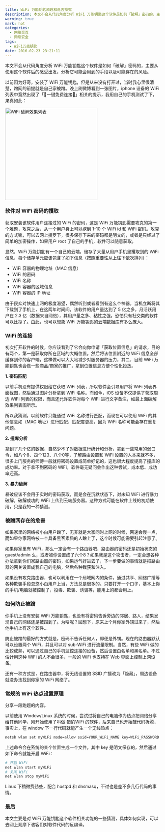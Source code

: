 ```yaml
---
title: WiFi 万能钥匙原理和危害探究
description: 本文不会从代码角度分析 WiFi 万能钥匙这个软件是如何「破解」密码的，主要从使用这个软件后的感受出发，分析它可能会用到的手段以及可能存在的风险。
warning: true
mark: hot
categories:
  - 网络交互
  - 网络安全
tags:
  - WiFi万能钥匙
date: 2016-02-23 23:21:11
---
```


本文不会从代码角度分析 WiFi 万能钥匙这个软件是如何「破解」密码的，主要从使用这个软件后的感受出发，分析它可能会用到的手段以及可能存在的风险。

<!--more-->

以前因为好奇，安装了 WiFi 万能钥匙，但是从来没有打开过，当时我心里很清楚，蹭网的前提就是自己家被蹭。晚上刷微博看到一张图片，iphone 设备的 WiFi 列表中竟然出现了「🔑一键免费连接🔑」相关的提示，我用自己的手机测试了下，果真如此：

<img src='//ww1.sinaimg.cn/mw690/6c0378f8gw1f1a96kbjacj20ku112who.jpg' alt='WiFi 破解效果列表' style="width:300px;"><!-- ![WiFi 破解效果列表](https://www.barretlee.com/blogimgs/2016/02/23/20160203_82a6609a.png) -->

### 软件对 WiFi 密码的攫取

获取安装该软件用户连接过的 WiFi 的密码，这是 WiFi 万能钥匙需要攻克的第一个难题，攻克之后，从一个用户身上可以挖到 1-10 个 WiFi id 和 WiFi 密码。攻克的方式嘛，可以去网上搜罗下，很多保存下来的密码都是明文的，或者是只经过了简单的加密操作，如果用户 root 了自己的手机，软件可以随意获取。

显然，WiFi 万能钥匙有一个自己的云端，储存了大量从用户手机里攫取到的 WiFi 信息，每个储存单元应该包含了如下信息（按照重要性从上往下依次排列）：

- WiFi 容器的物理地址（MAC 信息）
- WiFi 的密码
- WiFi 名称
- WiFi 容器的区域信息
- WiFi 容器的 IP 地址

由于民众对快速上网的极度渴望，偶然听到或者看到有这么个神器，当机立断将其下载到了手机上，在这两年时间间，该软件的用户量达到了 5 亿之多，月活跃用户在 2.3 亿（数据来自网络），其用户量之多、粘性之强，恐怕只有社交类的软件可以比拟了。由此，也可以想象 WiFi 万能钥匙的云端数据库有多么庞大。

### WiFi 的连接

初次打开软件的时候，你应该看到了它会向你申请「获取位置信息」的请求，目的有两个，第一是获取你所在区域的大概位置，然后将该位置附近的 WiFi 信息全部缓存到你的客户端，这样做可以大大地减少对服务器的压力，其二，目前 WiFi 万能钥匙也会做一些商品/商家的推广，拿到位置信息方便个性化投放。

**1. 密码匹配**

以前手机没有提供权限给它获取 WiFi 列表，所以软件会引导用户将 WiFi 列表界面截图，然后通过图片分析拿到 WiFi 名称。而如今，iOS 设备不仅提供了获取周边 WiFi 列表的权限，而且还允许软件对每个 WiFi 进行文字备注，如最上面破解效果列表图所示。

所以我猜测，以前软件只能通过 WiFi 名称进行匹配，而现在可以使用 WiFi 的其他信息如（MAC 地址）进行匹配，匹配度更高，因为 WiFi 名称可能会存在重复问题。

**2. 撞库分析**

拿到了几个亿的数据，自然少不了对数据进行统计和分析，拿到一些常用的弱口令，如八个8、四个123、八个0等，了解路由设置和 WiFi 设置的人本来就不多，很多上门服务的师傅一般就将密码设置成简单好记的，这也很大程度提高了撞库的成功率。对于拿不到密码的 WiFi，软件毫无疑问会作出这种尝试，成本低、成功率还高。

**3. 暴力破解**

暴破应该不会用于实时的密码获取，而是会在沉默状态下，对未知 WiFi 进行暴力破解，破解成功的 WiFi 上传到云端服务器。这种方式可能在软件上线的初期使用，只是我的一种猜测。


### 被蹭网存在的危害

如果家里的网络被小白用户蹭了，无非就是大家同时上网的时候，网速会慢一点，而如果你家网络被一个具备黑客素质的人蹭上了，这个时候可能需要引起注意了。

如果你家里有 WiFi，那么一定会有一个路由器吧，路由器的密码还是初始状态的 guest/admin 么，或者被你设置成了六个8？如果我是这个攻击者，一定会想各种办法拿到你们家路由器的密码，如果运气好进去了，下一步要做的事情就是把路由器的网关设置成我自己的电脑，然后各种截获和注入。

如果没有攻克路由器，也可以利用在一个局域网内的条件，通过共享、网络广播等各种欺骗手段忽悠小白用户上当，方法总是很多的。只要打开一个口子，基本上你的手机/电脑就被控制了，投毒、欺骗、诱骗等，能用上的都会用上。


### 如何防止被蹭

你手机上没有安装 WiFi 万能钥匙，也没有将密码告诉旁边的邻居、路人，结果发现自己的网络还是被蹭到了。为啥呢？回想下，原来上个月你家外甥过来了，然后他手机上有这个软件...

防止被蹭的最好的方式就是，密码不告诉任何人，即便是外甥。现在的路由器默认可以设置两个 WiFi，并且可以对 sub-WiFi 进行流量限制。当然，有些 WiFi 做的比较成熟，可以通过自己的手机监控连接的设备，然后设置白名单和黑名单。不过估计用这种 WiFi 的人不会很多，一般的 WiFi 也支持在 Web 界面上控制上网设备。

还有一种方式是，在路由器中，将无线设置的 SSID 广播改为「隐藏」，周边设备就没办法找到你家的 WiFi 网络了。

### 常规的 WiFi 热点设置原理

分享一段跑题的内容。

以前使用 Window/Linux 系统的时候，尝试过将自己的电脑作为热点把网络分享给其他同学，刚开始使用了叫做 猎豹WiFi 的软件，后来自己也开始敲代码折腾，事实上，在 window 下一行代码就能产生一个无线热点：

```bash
netsh wlan set myWiFi mode=allow ssid=YOUR_WiFi_NAME key=WiFi_PASSWORD
```

上述命令会在系统的某个位置生成一个文件，其中 key 是明文保存的，然后通过如下命令就能开启 WiFi：

```bash
# 开启 WiFi
net wlan start myWiFi 
# 关闭 WiFi
net wlan stop myWiFi 
```

Linux 下稍微费劲些，配合 hostpd 和 dnsmasq，不过也是差不多几行代码的事情。

### 最后

本文主要是对 WiFi 万能钥匙这个软件相关功能的一些猜测，具体如何实现，可以去网上观摩下骇客们对软件代码的反编译。